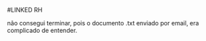 #LINKED RH

não consegui terminar, pois o documento .txt enviado por email, era complicado de entender.
